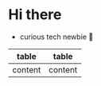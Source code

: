# Hi there 
* curious tech newbie :eyes:


| table   |   table |
|---------|---------|
| content | content |
